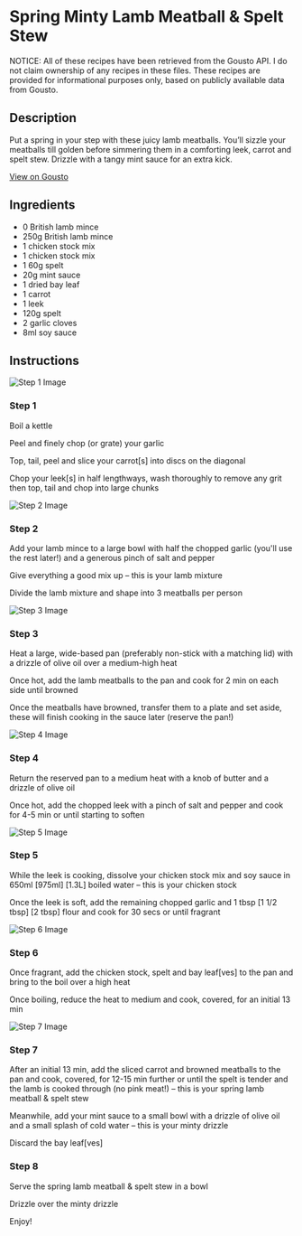 # Spring Minty Lamb Meatball & Spelt Stew

NOTICE: All of these recipes have been retrieved from the Gousto API. I do not claim ownership of any recipes in these files. These recipes are provided for informational purposes only, based on publicly available data from Gousto.

## Description

Put a spring in your step with these juicy lamb meatballs. You’ll sizzle your meatballs till golden before simmering them in a comforting leek, carrot and spelt stew. Drizzle with a tangy mint sauce for an extra kick.

[View on Gousto](https://www.gousto.co.uk/recipes/cookbook/spring-minty-lamb-meatball-spelt-stew)

## Ingredients

- 0 British lamb mince
- 250g British lamb mince
- 1 chicken stock mix
- 1 chicken stock mix
- 1 60g spelt
- 20g mint sauce
- 1 dried bay leaf
- 1 carrot
- 1 leek
- 120g spelt
- 2 garlic cloves
- 8ml soy sauce

## Instructions

![Step 1 Image](https://production-media.gousto.co.uk/cms/recipe-step-image/Step-1-1678294389584-x200.jpg)

### Step 1

Boil a kettle

Peel and finely chop (or grate) your garlic

Top, tail, peel and slice your carrot[s]<span class="text-danger"> </span>into discs on the diagonal

Chop your leek[s] in half lengthways, wash thoroughly to remove any grit then top, tail and chop into large chunks

![Step 2 Image](https://production-media.gousto.co.uk/cms/recipe-step-image/Step-2-1678294413450-x200.jpg)

### Step 2

Add your lamb mince to a large bowl with half the chopped garlic (you'll use the rest later!) and a generous pinch of salt and pepper

Give everything a good mix up – this is your lamb mixture

Divide the lamb mixture<span class="text-danger"> </span>and shape into 3 meatballs per person

![Step 3 Image](https://production-media.gousto.co.uk/cms/recipe-step-image/Step-3-1678294423059-x200.jpg)

### Step 3

Heat a large, wide-based pan (preferably non-stick with a matching lid) with a drizzle of olive oil over a medium-high heat

Once hot, add the lamb meatballs to the pan and cook for 2 min on each side until browned

Once the meatballs have browned, transfer them to a plate and set aside, these will finish cooking in the sauce later (reserve the pan!)

![Step 4 Image](https://production-media.gousto.co.uk/cms/recipe-step-image/Step-4-1678294431637-x200.jpg)

### Step 4

Return the reserved pan to a medium heat with a knob of butter and a drizzle of olive oil

Once hot, add the chopped leek with a pinch of salt and pepper and cook for 4-5 min or until starting to soften

![Step 5 Image](https://production-media.gousto.co.uk/cms/recipe-step-image/Step-5-1678294440431-x200.jpg)

### Step 5

While the leek is cooking, dissolve your chicken stock mix and soy sauce in 650ml <span class="text-purple">[975ml] </span><span class="text-danger">[1.3L] </span>boiled water – this is your chicken stock

Once the leek is soft, add the remaining chopped garlic and 1 tbsp <span class="text-purple">[1 1/2 tbsp]</span> <span class="text-danger">[2 tbsp]</span> flour and cook for 30 secs or until fragrant

![Step 6 Image](https://production-media.gousto.co.uk/cms/recipe-step-image/Step-6-1678294463731-x200.jpg)

### Step 6

Once fragrant, add the chicken stock, spelt and bay leaf[ves]<span class="text-danger"> </span>to the pan and bring to the boil over a high heat

Once boiling, reduce the heat to medium and cook, covered, for an initial 13 min

![Step 7 Image](https://production-media.gousto.co.uk/cms/recipe-step-image/Step-7-1678294472590-x200.jpg)

### Step 7

After an initial 13 min, add the sliced carrot and browned meatballs to the pan and cook, covered, for 12-15 min further or until the spelt is tender and the lamb is cooked through (no pink meat!) – this is your spring lamb meatball & spelt stew

Meanwhile, add your mint sauce to a small bowl with a drizzle of olive oil and a small splash of cold water – this is your minty drizzle

Discard the bay leaf[ves]

### Step 8

Serve the spring lamb meatball & spelt stew in a bowl

Drizzle over the minty drizzle

Enjoy!

